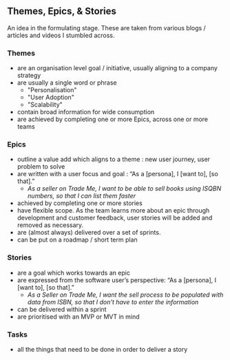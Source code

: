 ## Themes, Epics, & Stories
An idea in the formulating stage.
These are taken from various blogs / articles and videos I stumbled across.

### Themes
- are an organisation level goal / initiative, usually aligning to a company strategy
- are usually a single word or phrase
  - "Personalisation"
  - "User Adoption"
  - "Scalability"
- contain broad information for wide consumption
- are achieved by completing one or more Epics, across one or more teams

### Epics
- outline a value add which aligns to a theme : new user journey, user problem to solve
- are written with a user focus and goal : “As a [persona], I [want to], [so that].”
  - _As a seller on Trade Me, I want to be able to sell books using ISQBN numbers, so that I can list them faster_
- achieved by completing one or more stories
- have flexible scope. As the team learns more about an epic through development and customer feedback, user stories will be added and removed as necessary.
- are (almost always) delivered over a set of sprints.
- can be put on a roadmap / short term plan

### Stories
- are a goal which works towards an epic
- are expressed from the software user’s perspective: “As a [persona], I [want to], [so that].”
  - _As a Seller on Trade Me, I want the sell process to be populated with data from ISBN, so that I don't have to enter the information_
- can be delivered within a sprint
- are prioritised with an MVP or MVT in mind

### Tasks
- all the things that need to be done in order to deliver a story
